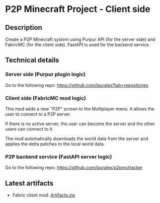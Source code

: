 # P2P Minecraft Project - Client side
## Description
Create a P2P Minecraft system using Purpur API (for the server side) and FabricMC (for the client side). FastAPI is used for the backend service.

## Technical details
### Server side (Purpur plugin logic)
Go to the following repo: https://github.com/lauralex?tab=repositories

### Client side (FabricMC mod logic)
This mod adds a new "P2P" screen to the Multiplayer menu. It allows the user to connect to a P2P server.

If there is no active server, the user can become the server and the other users can connect to it.

The mod automatically downloads the world data from the server and applies the delta patches to the local world data.

### P2P backend service (FastAPI server logic)
Go to the following repo: https://github.com/lauralex/p2pmctracker

## Latest artifacts
- Fabric client mod: [Artifacts.zip](https://nightly.link/lauralex/p2pmcclient/workflows/build/main/Artifacts.zip)
